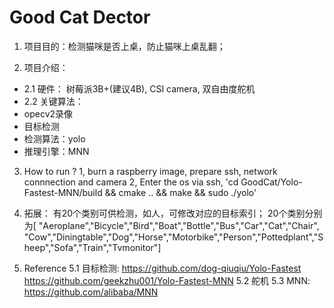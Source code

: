 # Good Cat Dector

1. 项目目的：检测猫咪是否上桌，防止猫咪上桌乱翻；


2. 项目介绍：
 * 2.1 硬件： 树莓派3B+(建议4B), CSI camera, 双自由度舵机
 * 2.2 关键算法：
  * opecv2录像
  * 目标检测
   * 检测算法：yolo
   * 推理引擎：MNN

    
3. How to run ?
    1, burn a raspberry image, prepare ssh, network connnection and camera
    2, Enter the os via ssh, 'cd GoodCat/Yolo-Fastest-MNN/build && cmake .. && make && sudo ./yolo'


4. 拓展：
    有20个类别可供检测，如人，可修改对应的目标索引；
    20个类别分别为[	"Aeroplane","Bicycle","Bird","Boat","Bottle","Bus","Car","Cat","Chair",
    "Cow","Diningtable","Dog","Horse","Motorbike","Person","Pottedplant","Sheep","Sofa","Train","Tvmonitor"]


5. Reference
    5.1 目标检测: https://github.com/dog-qiuqiu/Yolo-Fastest 
        https://github.com/geekzhu001/Yolo-Fastest-MNN
    5.2 舵机
    5.3 MNN: https://github.com/alibaba/MNN
    

